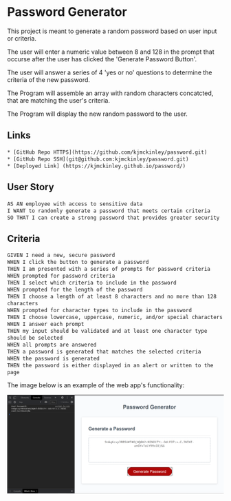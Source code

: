 # Password Generator

This project is meant to generate a random password based on user input or criteria.

The user will enter a numeric value between 8 and 128 in the prompt that occurse after the user has clicked the 'Generate Password Button'.

The user will answer a series of 4 'yes or no' questions to determine the criteria of the new password.

The Program will assemble an array with random characters concatcted, that are matching the user's criteria.

The Program will display the new random password to the user.

## Links

```
* [GitHub Repo HTTPS](https://github.com/kjmckinley/password.git)
* [GitHub Repo SSH](git@github.com:kjmckinley/password.git)
* [Deployed Link] (https://kjmckinley.github.io/password/)
```

## User Story

```
AS AN employee with access to sensitive data
I WANT to randomly generate a password that meets certain criteria
SO THAT I can create a strong password that provides greater security
```

## Criteria

```
GIVEN I need a new, secure password
WHEN I click the button to generate a password
THEN I am presented with a series of prompts for password criteria
WHEN prompted for password criteria
THEN I select which criteria to include in the password
WHEN prompted for the length of the password
THEN I choose a length of at least 8 characters and no more than 128 characters
WHEN prompted for character types to include in the password
THEN I choose lowercase, uppercase, numeric, and/or special characters
WHEN I answer each prompt
THEN my input should be validated and at least one character type should be selected
WHEN all prompts are answered
THEN a password is generated that matches the selected criteria
WHEN the password is generated
THEN the password is either displayed in an alert or written to the page
```

The image below is an example of the web app's functionality:

![password generator demo](./Assets/password-example.png)

